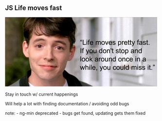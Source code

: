 ##  JS Life moves fast

![Bueller](img/life-moves-fast.jpg)

Stay in touch w/ current happenings

Will help a lot with finding documentation / avoiding odd bugs

note:
    - ng-min deprecated
    - bugs get found, updating gets them fixed
